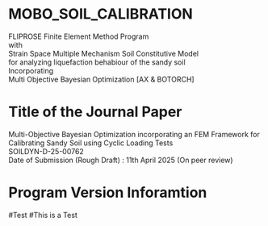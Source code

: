 # MOBO_SOIL_CALIBRATION
FLIPROSE Finite Element Method Program <br>with<br> Strain Space Multiple Mechanism Soil Constitutive Model <br>for analyzing liquefaction behabiour of the sandy soil<br>Incorporating<br>Multi Objective Bayesian Optimization [AX & BOTORCH]

# Title of the Journal Paper
Multi-Objective Bayesian Optimization incorporating an FEM Framework for Calibrating Sandy Soil using Cyclic Loading Tests<br>SOILDYN-D-25-00762<br>Date of Submission (Rough Draft) : 11th April 2025 (On peer review)

# Program Version Inforamtion
#Test
#This is a Test
